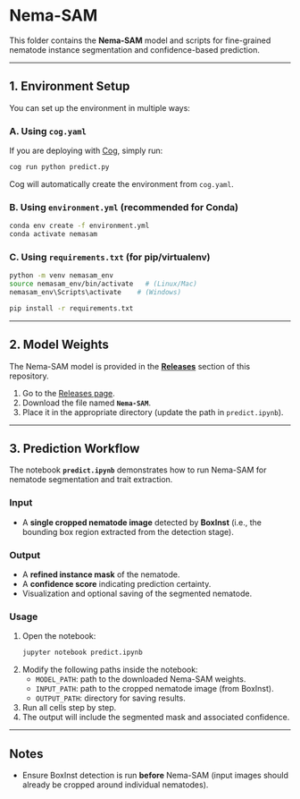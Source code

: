 # Nema-SAM

This folder contains the **Nema-SAM** model and scripts for fine-grained nematode instance segmentation and confidence-based prediction.

---

## 1. Environment Setup

You can set up the environment in multiple ways:

### A. Using `cog.yaml`
If you are deploying with [Cog](https://github.com/replicate/cog), simply run:
```bash
cog run python predict.py
```
Cog will automatically create the environment from `cog.yaml`.

### B. Using `environment.yml` (recommended for Conda)
```bash
conda env create -f environment.yml
conda activate nemasam
```

### C. Using `requirements.txt` (for pip/virtualenv)
```bash
python -m venv nemasam_env
source nemasam_env/bin/activate   # (Linux/Mac)
nemasam_env\Scripts\activate    # (Windows)

pip install -r requirements.txt
```

---

## 2. Model Weights

The Nema-SAM model is provided in the **[Releases](https://github.com/Carinawei97/MAGIC-screen-to-cyst-nematodes/releases)** section of this repository.  

1. Go to the [Releases page](https://github.com/Carinawei97/MAGIC-screen-to-cyst-nematodes/releases).  
2. Download the file named **`Nema-SAM`**.  
3. Place it in the appropriate directory (update the path in `predict.ipynb`).  

---

## 3. Prediction Workflow

The notebook **`predict.ipynb`** demonstrates how to run Nema-SAM for nematode segmentation and trait extraction.

### Input
- A **single cropped nematode image** detected by **BoxInst** (i.e., the bounding box region extracted from the detection stage).

### Output
- A **refined instance mask** of the nematode.  
- A **confidence score** indicating prediction certainty.  
- Visualization and optional saving of the segmented nematode.  

### Usage
1. Open the notebook:
   ```bash
   jupyter notebook predict.ipynb
   ```
2. Modify the following paths inside the notebook:
   - `MODEL_PATH`: path to the downloaded Nema-SAM weights.  
   - `INPUT_PATH`: path to the cropped nematode image (from BoxInst).  
   - `OUTPUT_PATH`: directory for saving results.  
3. Run all cells step by step.  
4. The output will include the segmented mask and associated confidence.  

---

## Notes
- Ensure BoxInst detection is run **before** Nema-SAM (input images should already be cropped around individual nematodes).  







